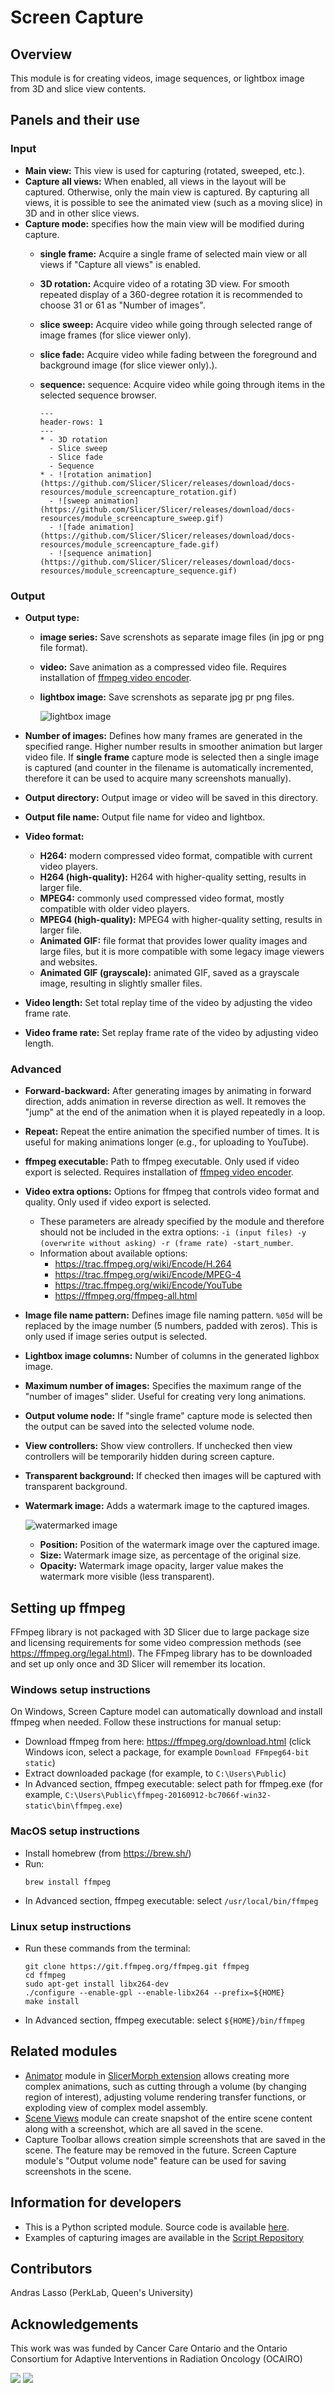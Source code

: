 # Screen Capture

## Overview

This module is for creating videos, image sequences, or lightbox image from 3D and slice view contents.

## Panels and their use

### Input

- **Main view:** This view is used for capturing (rotated, sweeped, etc.).
- **Capture all views:** When enabled, all views in the layout will be captured. Otherwise, only the main view is captured. By capturing all views, it is possible to see the animated view (such as a moving slice) in 3D and in other slice views.
- **Capture mode:** specifies how the main view will be modified during capture.
  - **single frame:** Acquire a single frame of selected main view or all views if "Capture all views" is enabled.
  - **3D rotation:** Acquire video of a rotating 3D view. For smooth repeated display of a 360-degree rotation it is recommended to choose 31 or 61 as "Number of images".
  - **slice sweep:** Acquire video while going through selected range of image frames (for slice viewer only).
  - **slice fade:** Acquire video while fading between the foreground and background image (for slice viewer only).).
  - **sequence:** sequence: Acquire video while going through items in the selected sequence browser.

    ````{list-table}
    ---
    header-rows: 1
    ---
    * - 3D rotation
      - Slice sweep
      - Slice fade
      - Sequence
    * - ![rotation animation](https://github.com/Slicer/Slicer/releases/download/docs-resources/module_screencapture_rotation.gif)
      - ![sweep animation](https://github.com/Slicer/Slicer/releases/download/docs-resources/module_screencapture_sweep.gif)
      - ![fade animation](https://github.com/Slicer/Slicer/releases/download/docs-resources/module_screencapture_fade.gif)
      - ![sequence animation](https://github.com/Slicer/Slicer/releases/download/docs-resources/module_screencapture_sequence.gif)
    ````

### Output

- **Output type:**
  - **image series:** Save screnshots as separate image files (in jpg or png file format).
  - **video:** Save animation as a compressed video file. Requires installation of [ffmpeg video encoder](#setting-up-ffmpeg).
  - **lightbox image:** Save screnshots as separate jpg pr png files.

    ![lightbox image](https://github.com/Slicer/Slicer/releases/download/docs-resources/module_screencapture_lightbox.png)

- **Number of images:** Defines how many frames are generated in the specified range. Higher number results in smoother animation but larger video file. If **single frame** capture mode is selected then a single image is captured (and counter in the filename is automatically incremented, therefore it can be used to acquire many screenshots manually).
- **Output directory:** Output image or video will be saved in this directory.
- **Output file name:** Output file name for video and lightbox.
- **Video format:**
  - **H264:** modern compressed video format, compatible with current video players.
  - **H264 (high-quality):** H264 with higher-quality setting, results in larger file.
  - **MPEG4:** commonly used compressed video format, mostly compatible with older video players.
  - **MPEG4 (high-quality):** MPEG4 with higher-quality setting, results in larger file.
  - **Animated GIF:** file format that provides lower quality images and large files, but it is more compatible with some legacy image viewers and websites.
  - **Animated GIF (grayscale):** animated GIF, saved as a grayscale image, resulting in slightly smaller files.
- **Video length:** Set total replay time of the video by adjusting the video frame rate.
- **Video frame rate:** Set replay frame rate of the video by adjusting video length.

### Advanced

- **Forward-backward:** After generating images by animating in forward direction, adds animation in reverse direction as well. It removes the "jump" at the end of the animation when it is played repeatedly in a loop.
- **Repeat:** Repeat the entire animation the specified number of times. It is useful for making animations longer (e.g., for uploading to YouTube).
- **ffmpeg executable:** Path to ffmpeg executable. Only used if video export is selected. Requires installation of [ffmpeg video encoder](#setting-up-ffmpeg).
- **Video extra options:** Options for ffmpeg that controls video format and quality. Only used if video export is selected.
  - These parameters are already specified by the module and therefore should not be included in the extra options: `-i (input files) -y (overwrite without asking) -r (frame rate) -start_number`.
  - Information about available options:
    - https://trac.ffmpeg.org/wiki/Encode/H.264
    - https://trac.ffmpeg.org/wiki/Encode/MPEG-4
    - https://trac.ffmpeg.org/wiki/Encode/YouTube
    - https://ffmpeg.org/ffmpeg-all.html
- **Image file name pattern:** Defines image file naming pattern. `%05d` will be replaced by the image number (5 numbers, padded with zeros). This is only used if image series output is selected.
- **Lightbox image columns:** Number of columns in the generated lighbox image.
- **Maximum number of images:** Specifies the maximum range of the "number of images" slider. Useful for creating very long animations.
- **Output volume node:** If "single frame" capture mode is selected then the output can be saved into the selected volume node.
- **View controllers:** Show view controllers. If unchecked then view controllers will be temporarily hidden during screen capture.
- **Transparent background:** If checked then images will be captured with transparent background.
- **Watermark image:** Adds a watermark image to the captured images.

  ![watermarked image](https://github.com/Slicer/Slicer/releases/download/docs-resources/module_screencapture_watermark.png)

  - **Position:** Position of the watermark image over the captured image.
  - **Size:** Watermark image size, as percentage of the original size.
  - **Opacity:**  Watermark image opacity, larger value makes the watermark more visible (less transparent).

## Setting up ffmpeg

FFmpeg library is not packaged with 3D Slicer due to large package size and licensing requirements for some video compression methods (see https://ffmpeg.org/legal.html). The FFmpeg library has to be downloaded and set up only once and 3D Slicer will remember its location.

### Windows setup instructions

On Windows, Screen Capture model can automatically download and install ffmpeg when needed. Follow these instructions for manual setup:

- Download ffmpeg from here: https://ffmpeg.org/download.html (click Windows icon, select a package, for example `Download FFmpeg64-bit static`)
- Extract downloaded package (for example, to `C:\Users\Public`)
- In Advanced section, ffmpeg executable: select path for ffmpeg.exe (for example, `C:\Users\Public\ffmpeg-20160912-bc7066f-win32-static\bin\ffmpeg.exe`)

### MacOS setup instructions

- Install homebrew (from https://brew.sh/)
- Run:
  ```console
  brew install ffmpeg
  ```
- In Advanced section, ffmpeg executable: select `/usr/local/bin/ffmpeg`

### Linux setup instructions

- Run these commands from the terminal:
  ```console
  git clone https://git.ffmpeg.org/ffmpeg.git ffmpeg
  cd ffmpeg
  sudo apt-get install libx264-dev
  ./configure --enable-gpl --enable-libx264 --prefix=${HOME}
  make install
  ```
- In Advanced section, ffmpeg executable: select `${HOME}/bin/ffmpeg`

## Related modules

- [Animator](https://github.com/SlicerMorph/SlicerMorph/tree/master/Docs/Animator#readme) module in [SlicerMorph extension](https://slicermorph.github.io/) allows creating more complex animations, such as cutting through a volume (by changing region of interest), adjusting volume rendering transfer functions, or exploding view of complex model assembly.
- [Scene Views](sceneviews.md) module can create snapshot of the entire scene content along with a screenshot, which are all saved in the scene.
- Capture Toolbar allows creation simple screenshots that are saved in the scene. The feature may be removed in the future. Screen Capture module's "Output volume node" feature can be used for saving screenshots in the scene.

## Information for developers

- This is a Python scripted module. Source code is available [here](https://github.com/Slicer/Slicer/blob/main/Modules/Scripted/ScreenCapture/ScreenCapture.py).
- Examples of capturing images are available in the [Script Repository](../../developer_guide/script_repository.md#screen-capture)

## Contributors

Andras Lasso (PerkLab, Queen's University)

## Acknowledgements

This work was was funded by Cancer Care Ontario and the Ontario Consortium for Adaptive Interventions in Radiation Oncology (OCAIRO)

![](https://github.com/Slicer/Slicer/releases/download/docs-resources/logo_perklab.png)
![](https://github.com/Slicer/Slicer/releases/download/docs-resources/logo_ocairo.png)
